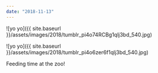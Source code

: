 ```yaml
---
date: "2018-11-13"
---
```


![yo yo]({{ site.baseurl }}/assets/images/2018/tumblr_pi4o74RCBg1qlj3bd_540.jpg)

![yo yo]({{ site.baseurl }}/assets/images/2018/tumblr_pi4o6zer6f1qlj3bd_540.jpg)

Feeding time at the zoo!
